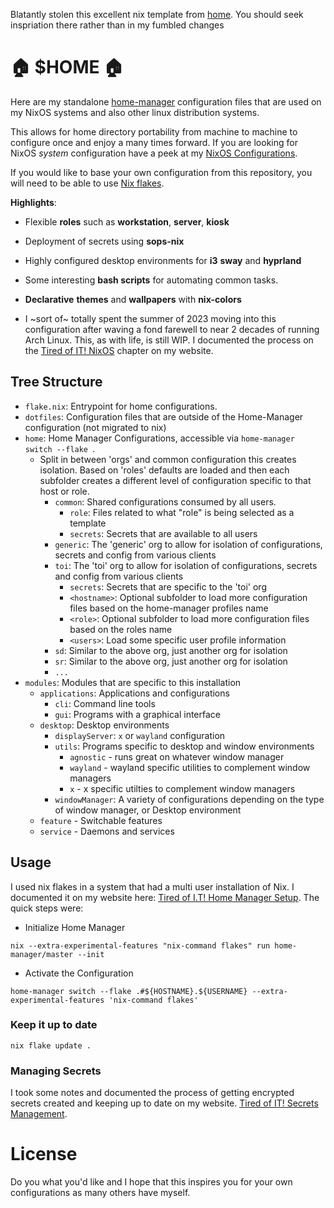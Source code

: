 Blatantly stolen this excellent nix template from [home](https://github.com/tiredofit/home). You should seek inspriation there rather than in my fumbled changes  

#  🏠 $HOME 🏠

Here are my standalone [home-manager](https://nix-community.github.io/home-manager/) configuration files that are used on my NixOS systems and also other linux distribution systems.

This allows for home directory portability from machine to machine to configure once and enjoy a many times forward. If you are looking for NixOS _system_ configuration have a peek at my [NixOS Configurations](https://github.com/tiredofit/nixos-config).

If you would like to base your own configuration from this repository, you will need to be able to use [Nix flakes](https://nixos.wiki/wiki/Flakes).

**Highlights**:

- Flexible **roles** such as **workstation**, **server**, **kiosk**
- Deployment of secrets using **sops-nix**
- Highly configured desktop environments for **i3** **sway** and **hyprland**
- Some interesting **bash scripts** for automating common tasks.
- **Declarative** **themes** and **wallpapers** with **nix-colors**

- I ~sort of~ totally spent the summer of 2023 moving into this configuration after waving a fond farewell to near 2 decades of running Arch Linux. This, as with life, is still WIP. I documented the process on the [Tired of IT! NixOS](https://notes.tiredofit.ca/books/linux/chapter/nixos) chapter on my website.

## Tree Structure

- `flake.nix`: Entrypoint for home configurations.
- `dotfiles`: Configuration files that are outside of the Home-Manager configuration (not migrated to nix)
- `home`: Home Manager Configurations, accessible via `home-manager switch --flake `.
  - Split in between 'orgs' and common configuration this creates isolation. Based on 'roles' defaults are loaded
    and then each subfolder creates a different level of configuration specific to that host or role.
    - `common`: Shared configurations consumed by all users.
      - `role`: Files related to what "role" is being selected as a template
      - `secrets`: Secrets that are available to all users
    - `generic`: The 'generic' org to allow for isolation of configurations, secrets and config from various clients
    - `toi`: The 'toi' org to allow for isolation of configurations, secrets and config from various clients
      - `secrets`: Secrets that are specific to the 'toi' org
      - `<hostname>`: Optional subfolder to load more configuration files based on the home-manager profiles name
      - `<role>`: Optional subfolder to load more configuration files based on the roles name
      - `<users>`: Load some specific user profile information
    - `sd`: Similar to the above org, just another org for isolation
    - `sr`: Similar to the above org, just another org for isolation
    - `...`
- `modules`: Modules that are specific to this installation
  - `applications`: Applications and configurations
    - `cli`: Command line tools
    - `gui`: Programs with a graphical interface
  - `desktop`: Desktop environments
    - `displayServer`: `x` or `wayland` configuration
    - `utils`: Programs specific to desktop and window environments
      - `agnostic` - runs great on whatever window manager
      - `wayland` - wayland specific utilities to complement window managers
      - `x` - x specific utilties to complement window managers
    - `windowManager`: A variety of configurations depending on the type of window manager, or Desktop environment
  - `feature` - Switchable features
  - `service` - Daemons and services

## Usage

I used nix flakes in a system that had a multi user installation of Nix. I documented it on my website here: [Tired of I.T! Home Manager Setup](https://notes.tiredofit.ca/books/linux/page/home-manager-setup). The quick steps were:

- Initialize Home Manager

```
nix --extra-experimental-features "nix-command flakes" run home-manager/master --init
```

- Activate the Configuration

```
home-manager switch --flake .#${HOSTNAME}.${USERNAME} --extra-experimental-features 'nix-command flakes'
```

### Keep it up to date

```
nix flake update .
```

### Managing Secrets

I took some notes and documented the process of getting encrypted secrets created and keeping up to date on my website. [Tired of IT! Secrets Management](https://notes.tiredofit.ca/books/linux/page/secrets-management).

# License

Do you what you'd like and I hope that this inspires you for your own configurations as many others have myself.
